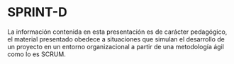 # SPRINT-D
La información contenida en esta presentación es de carácter pedagógico, el material presentado obedece a situaciones que simulan el desarrollo de un proyecto en un entorno organizacional a partir de una metodología ágil como lo es SCRUM.
